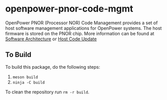 # openpower-pnor-code-mgmt
OpenPower PNOR (Processor NOR) Code Management provides a set of host software
management applications for OpenPower systems. The host firmware is stored on
the PNOR chip.
More information can be found at
[Software Architecture](https://github.com/openbmc/phosphor-dbus-interfaces/blob/master/xyz/openbmc_project/Software/README.md)
or
[Host Code Update](https://github.com/openbmc/docs/blob/master/code-update/host-code-update.md)

## To Build
To build this package, do the following steps:

1. `meson build`
2. `ninja -C build`

To clean the repository run `rm -r build`.
